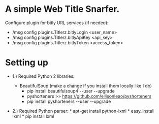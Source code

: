 # A simple Web Title Snarfer.

Configure plugin for bitly URL services (if needed):

* /msg <bot> config plugins.Titlerz.bitlyLogin <user_name>
* /msg <bot> config plugins.Titlerz.bitlyApiKey <api_key>
* /msg <bot> config plugins.Titlerz.bitlyToken <access_token>

Setting up
==========

- 1.) Required Python 2 libraries:

    - BeautifulSoup (make a change if you install them locally like I do)
      *  pip install beautifulsoup4 --user --upgrade
      *  pyshorteners >> https://github.com/ellisonleao/pyshorteners
      *  pip install pyshorteners --user --upgrade

- 2.) Required Python parser:
      *  apt-get install python-lxml
      *  easy_install lxml
      *  pip install lxml
